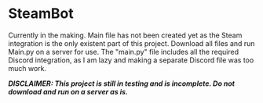 # SteamBot
Currently in the making. Main file has not been created yet as the Steam integration is the only existent part of this project. Download all files and run Main.py on a server for use. The "main.py" file includes all the required Discord integration, as I am lazy and making a separate Discord file was too much work.

***DISCLAIMER: This project is still in testing and is incomplete. Do not download and run on a server as is.***
